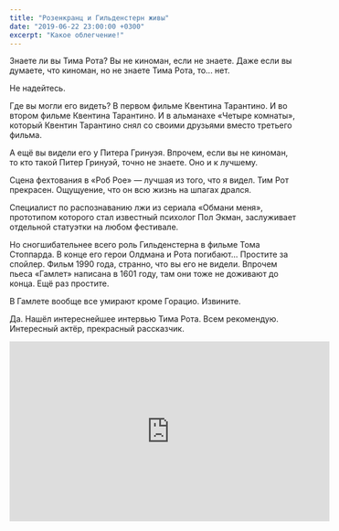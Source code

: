 ```yaml
---
title: "Розенкранц и Гильденстерн живы"
date: "2019-06-22 23:00:00 +0300"
excerpt: "Какое облегчение!"
---
```


Знаете ли вы Тима Рота? Вы не киноман, если не знаете. Даже если вы думаете, что киноман, но не знаете Тима Рота, то... нет.

Не надейтесь.

Где вы могли его видеть? В первом фильме Квентина Тарантино. И во втором фильме Квентина Тарантино. И в альманахе «Четыре комнаты», который Квентин Тарантино снял со своими друзьями вместо третьего фильма.

А ещё вы видели его у Питера Гринуэя. Впрочем, если вы не киноман, то кто такой Питер Гринуэй, точно не знаете. Оно и к лучшему.

Сцена фехтования в «Роб Рое»&nbsp;&mdash; лучшая из того, что я видел. Тим Рот прекрасен. Ощущуение, что он всю жизнь на шпагах дрался.

Специалист по распознаванию лжи из сериала «Обмани меня», прототипом которого стал известный психолог Пол Экман, заслуживает отдельной статуэтки на любом фестивале.

Но сногшибательнее всего роль Гильденстерна в фильме Тома Стоппарда. В конце его герои Олдмана и Рота погибают... Простите за спойлер. Фильм 1990 года, странно, что вы его не видели. Впрочем пьеса «Гамлет» написана в 1601 году, там они тоже не доживают до конца. Ещё раз простите.

В Гамлете вообще все умирают кроме Горацио. Извините.

Да. Нашёл интереснейшее интервью Тима Рота. Всем рекомендую. Интересный актёр, прекрасный рассказчик.

<div class="video-wrapper">
  <iframe width="560" height="315" src="https://www.youtube.com/embed/RGqo5LakwjM" frameborder="0" allow="accelerometer; autoplay; encrypted-media; gyroscope; picture-in-picture" allowfullscreen></iframe>
</div>

